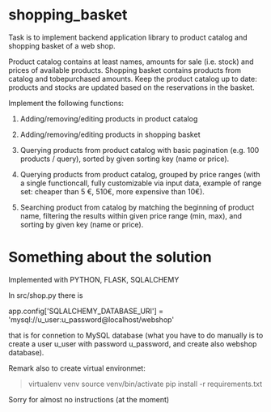 # shopping_basket
Task is to implement backend application library to product catalog and shopping basket of a web shop.

Product catalog contains at least names, amounts for sale (i.e. stock) and prices of available products.
Shopping basket contains products from catalog and to­be­purchased amounts.
Keep the product catalog up to date: products and stocks are updated based on the reservations in the basket.

Implement the following functions:

1. Adding/removing/editing products in product catalog

2. Adding/removing/editing products in shopping basket

3. Querying products from product catalog with basic pagination (e.g. 100 products / query), sorted by given sorting key (name or price).

4. Querying products from product catalog, grouped by price ranges (with a single functioncall,
   fully customizable via input data, example of range set: cheaper than 5 €, 5­10€,
   more expensive than 10€).

5. Searching product from catalog by matching the beginning of product name,
   filtering the results within given price range (min, max), and sorting by given key (name or price).

# Something about the solution

Implemented with PYTHON, FLASK, SQLALCHEMY

In src/shop.py there is

app.config['SQLALCHEMY_DATABASE_URI'] = 'mysql://u_user:u_password@localhost/webshop'

that is for connetion to MySQL database (what you have to do manually is to create a user u_user with password u_password, and create also webshop database).

Remark also to create virtual environmet:
>virtualenv venv
>source venv/bin/activate
>pip install -r requirements.txt

Sorry for almost no instructions (at the moment)
